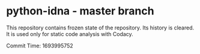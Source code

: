 # python-idna - master branch

This repository contains frozen state of the repository.
Its history is cleared. It is used only for static code
analysis with Codacy.

Commit Time: 1693995752